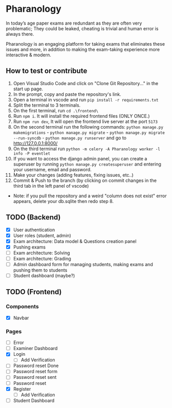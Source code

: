 # Pharanology

In today’s age paper exams are redundant as they are often very problematic; They could be leaked, cheating is trivial and human error is always there.

Pharanology is an engaging platform for taking exams that eliminates these issues and more, in addition to making the exam-taking experience more interactive & modern.

## How to test or contribute

1. Open Visual Studio Code and click on "Clone Git Repository..." in the start up page.
2. In the prompt, copy and paste the repository's link.
3. Open a terminal in vscode and run `pip install -r requirements.txt`
4. Split the terminal to 3 terminals.
5. On the first terminal, run `cd .\frontend\`
6. Run `npm i`. It will install the required frontend files (ONLY ONCE.)
7. Run `npm run dev`, It will open the frontend live server at the port `5173`
8. On the second terminal run the following commands: `python manage.py makemigrations` - `python manage.py migrate` - `python manage.py migrate --run-syncdb` - `python manage.py runserver` and go to http://127.0.0.1:8000/
9. On the third terminal run `python -m celery -A Pharanology worker -l info -P eventlet`
10. If you want to access the django admin panel, you can create a superuser by running `python manage.py createsuperuser` and entering your username, email and password.
11. Make your changes (adding features, fixing issues, etc..)
12. Commit & Push to the branch (by clicking on commit changes in the third tab in the left panel of vscode)

- Note: if you pull the repository and a weird "column does not exist" error appears, delete your db.sqlite then redo step 8.

## TODO (Backend)

- [x] User authentication
- [x] User roles (student, admin)
- [x] Exam architecture: Data model & Questions creation panel
- [x] Pushing exams
- [ ] Exam architecture: Solving
- [ ] Exam architecture: Grading
- [ ] Admin dashboard form for managing students, making exams and pushing them to students
- [ ] Student dashboard (maybe?)

## TODO (Frontend)

### Components

- [x] Navbar

### Pages

- [ ] Error
- [ ] Examiner Dashboard
- [x] Login
  - [ ] Add Verification
- [ ] Password reset Done
- [ ] Password reset form
- [ ] Password reset sent
- [ ] Password reset
- [x] Register
  - [ ] Add Verification
- [ ] Student Dashboard
